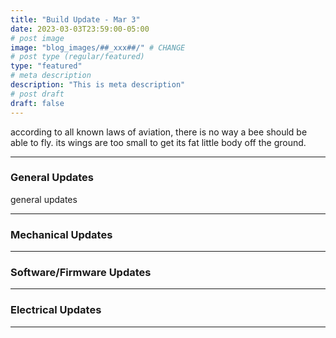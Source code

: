 ```yaml
---
title: "Build Update - Mar 3"
date: 2023-03-03T23:59:00-05:00
# post image
image: "blog_images/##_xxx##/" # CHANGE
# post type (regular/featured)
type: "featured"
# meta description
description: "This is meta description"
# post draft
draft: false
---
```


according to all known laws of aviation, there is no way a bee should be able to fly. its wings are too small to get its fat little body off the ground.

<hr>

### General Updates

general updates

<hr>

### Mechanical Updates

<hr>

### Software/Firmware Updates

<hr>

### Electrical Updates

<hr>
